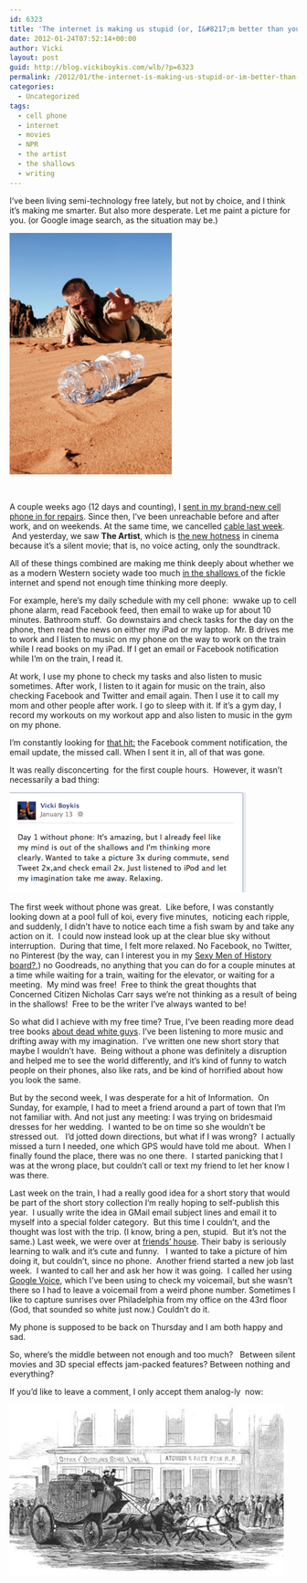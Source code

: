 ```yaml
---
id: 6323
title: 'The internet is making us stupid (or, I&#8217;m better than you because I broke my phone)'
date: 2012-01-24T07:52:14+00:00
author: Vicki
layout: post
guid: http://blog.vickiboykis.com/wlb/?p=6323
permalink: /2012/01/the-internet-is-making-us-stupid-or-im-better-than-you-because-i-broke-my-phone/
categories:
  - Uncategorized
tags:
  - cell phone
  - internet
  - movies
  - NPR
  - the artist
  - the shallows
  - writing
---
```

I&#8217;ve been living semi-technology free lately, but not by choice, and I think it&#8217;s making me smarter. But also more desperate. Let me paint a picture for you. (or Google image search, as the situation may be.)

[<img class="aligncenter size-full wp-image-6355" title="thirsty" src="https://raw.githubusercontent.com/veekaybee/wlb/gh-pages/assets/images/2012/01/thirsty.jpg" alt="" width="284" height="423" />](https://raw.githubusercontent.com/veekaybee/wlb/gh-pages/assets/images/2012/01/thirsty.jpg)

&nbsp;

A couple weeks ago (12 days and counting), I <a href="http://blog.vickiboykis.com/wlb/2012/01/16/a-glimpse-into-the-edwardian-period/" target="_blank">sent in my brand-new cell phone in for repairs</a>. Since then, I&#8217;ve been unreachable before and after work, and on weekends. At the same time, we cancelled <a href="http://blog.vickiboykis.com/wlb/2011/10/17/a-short-story-about-lazy-jewish-consumer-behavior-and-hbo/" target="_blank">cable last week</a>.  And yesterday, we saw **The Artist**, which is <a href="http://movies.nytimes.com/2011/11/25/movies/the-artist-by-michel-hazanavicius-review.html" target="_blank">the new hotness</a> in cinema because it&#8217;s a silent movie; that is, no voice acting, only the soundtrack.



All of these things combined are making me think deeply about whether we as a modern Western society wade too much <a href="http://www.npr.org/templates/story/story.php?storyId=127370598" target="_blank">in the shallows </a>of the fickle internet and spend not enough time thinking more deeply.

For example, here&#8217;s my daily schedule with my cell phone:  wwake up to cell phone alarm, read Facebook feed, then email to wake up for about 10 minutes. Bathroom stuff.  Go downstairs and check tasks for the day on the phone, then read the news on either my iPad or my laptop.  Mr. B drives me to work and I listen to music on my phone on the way to work on the train while I read books on my iPad. If I get an email or Facebook notification while I&#8217;m on the train, I read it.

At work, I use my phone to check my tasks and also listen to music sometimes. After work, I listen to it again for music on the train, also checking Facebook and Twitter and email again. Then I use it to call my mom and other people after work. I go to sleep with it. If it&#8217;s a gym day, I record my workouts on my workout app and also listen to music in the gym on my phone.

I&#8217;m constantly looking for <a href="http://blog.vickiboykis.com/wlb/2011/09/26/facebook-anxiety/" target="_blank">that hit:</a> the Facebook comment notification, the email update, the missed call. When I sent it in, all of that was gone.

It was really disconcerting  for the first couple hours.  However, it wasn&#8217;t necessarily a bad thing:

[<img class="aligncenter size-full wp-image-6330" title="Screen shot 2012-01-22 at 7.29.12 PM" src="https://raw.githubusercontent.com/veekaybee/wlb/gh-pages/assets/images/2012/01/Screen-shot-2012-01-22-at-7.29.12-PM.png" alt="" width="414" height="175" />](https://raw.githubusercontent.com/veekaybee/wlb/gh-pages/assets/images/2012/01/Screen-shot-2012-01-22-at-7.29.12-PM.png)

The first week without phone was great.  Like before, I was constantly looking down at a pool full of koi, every five minutes,  noticing each ripple, and suddenly, I didn&#8217;t have to notice each time a fish swam by and take any action on it.  I could now instead look up at the clear blue sky without interruption.  During that time, I felt more relaxed. No Facebook, no Twitter, no Pinterest (by the way, can I interest you in my <a href="http://pinterest.com/veeko/sexy-men-of-history/" target="_blank">Sexy Men of History board?</a>,) no Goodreads, no anything that you can do for a couple minutes at a time while waiting for a train, waiting for the elevator, or waiting for a meeting.  My mind was free!  Free to think the great thoughts that Concerned Citizen Nicholas Carr says we&#8217;re not thinking as a result of being in the shallows!  Free to be the writer I&#8217;ve always wanted to be!

So what did I achieve with my free time? True, I&#8217;ve been reading more dead tree books <a href="http://www.amazon.co.uk/Scotland-Story-Nation-Magnus-Magnusson/dp/0006531911" target="_blank">about dead white guys</a>. I&#8217;ve been listening to more music and drifting away with my imagination.  I&#8217;ve written one new short story that maybe I wouldn&#8217;t have.  Being without a phone was definitely a disruption and helped me to see the world differently, and it&#8217;s kind of funny to watch people on their phones, also like rats, and be kind of horrified about how you look the same.

But by the second week, I was desperate for a hit of Information.  On Sunday, for example, I had to meet a friend around a part of town that I&#8217;m not familiar with. And not just any meeting: I was trying on bridesmaid dresses for her wedding.  I wanted to be on time so she wouldn&#8217;t be stressed out.   I&#8217;d jotted down directions, but what if I was wrong?  I actually missed a turn I needed, one which GPS would have told me about.  When I finally found the place, there was no one there.  I started panicking that I was at the wrong place, but couldn&#8217;t call or text my friend to let her know I was there.

Last week on the train, I had a really good idea for a short story that would be part of the short story collection I&#8217;m really hoping to self-publish this year.  I usually write the idea in GMail email subject lines and email it to myself into a special folder category.  But this time I couldn&#8217;t, and the thought was lost with the trip. (I know, bring a pen, stupid.  But it&#8217;s not the same.) Last week, we were over at <a href="http://smellslikeborscht.blogspot.com/" target="_blank">friends&#8217; house</a>. Their baby is seriously learning to walk and it&#8217;s cute and funny.   I wanted to take a picture of him doing it, but couldn&#8217;t, since no phone.  Another friend started a new job last week.  I wanted to call her and ask her how it was going.  I called her using <a href="https://www.google.com/voice/b/0?pli=1#history" target="_blank">Google Voice</a>, which I&#8217;ve been using to check my voicemail, but she wasn&#8217;t there so I had to leave a voicemail from a weird phone number. Sometimes I like to capture sunrises over Philadelphia from my office on the 43rd floor (God, that sounded so white just now.) Couldn&#8217;t do it.

My phone is supposed to be back on Thursday and I am both happy and sad.

So, where&#8217;s the middle between not enough and too much?   Between silent movies and 3D special effects jam-packed features? Between nothing and everything?

If you&#8217;d like to leave a comment, I only accept them analog-ly  now:

[<img class="aligncenter size-full wp-image-6356" title="stagecoach" src="https://raw.githubusercontent.com/veekaybee/wlb/gh-pages/assets/images/2012/01/stagecoach.jpg" alt="" width="480" height="300" />](https://raw.githubusercontent.com/veekaybee/wlb/gh-pages/assets/images/2012/01/stagecoach.jpg)